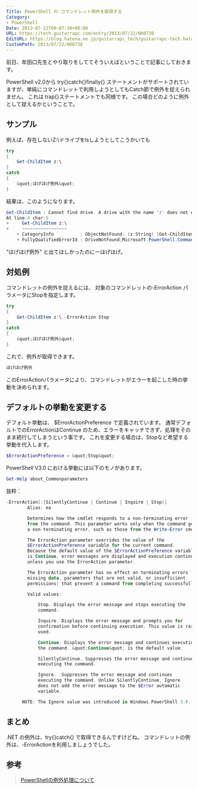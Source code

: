 ```yaml
---
Title: PowerShell の コマンドレット例外を取得する
Category:
- PowerShell
Date: 2013-07-22T00:07:38+09:00
URL: https://tech.guitarrapc.com/entry/2013/07/22/000738
EditURL: https://blog.hatena.ne.jp/guitarrapc_tech/guitarrapc-tech.hatenablog.com/atom/entry/11696248318757675853
CustomPath: 2013/07/22/000738
---
```


前日、牟田口先生とやり取りをしててそういえばということで記事にしておきます。

PowerShell v2.0から try{}catch{}finally{} ステートメントがサポートされていますが、単純にコマンドレットで利用しようとしてもCatch節で例外を捉えられません。
これは trap{}ステートメントでも同様です。
この場合どのように例外として捉えるかということで。



## サンプル
例えば、存在しないZ:\ドライブをlsしようとしてこうかいても
```ps1
try
{
	Get-ChildItem z:\
}
catch
{
	&quot;ほげほげ例外&quot;
}
```


結果は、このようになります。
```ps1
Get-ChildItem : Cannot find drive. A drive with the name 'z' does not exist.
At line:4 char:5
+     Get-ChildItem z:\
+     ~~~~~~~~~~~~~~~~~
	+ CategoryInfo          : ObjectNotFound: (z:String) [Get-ChildItem], DriveNotFoundException
	+ FullyQualifiedErrorId : DriveNotFound,Microsoft.PowerShell.Commands.GetChildItemCommand
```


"ほげほげ例外" と出てほしかったのにーほげほげ。

## 対処例
コマンドレットの例外を捉えるには、 対象のコマンドレットの-ErrorAction パラメータにStopを指定します。
```ps1
try
{
	Get-ChildItem z:\ -ErrorAction Stop
}
catch
{
	&quot;ほげほげ例外&quot;
}
```


これで、例外が取得できます。
```ps1
ほげほげ例外
```


このErrorActionパラメータにより、コマンドレットがエラーを起こした時の挙動を決められます。

## デフォルトの挙動を変更する
デフォルト挙動は、 $ErrorActionPreference で定義されています。
通常デフォルトでのErrorActionはContinue のため、エラーをキャッチできず、処理をそのまま続行してしまうという事です。
これを変更する場合は、Stopなど希望する挙動を代入します。
```ps1
$ErrorActionPreference = &quot;Stop&quot;
```


PowerShell V3.0 における挙動には以下のモノがあります。
```ps1
Get-Help about_Commonparameters
```


抜粋：
```ps1
-ErrorAction[:{SilentlyContinue | Continue | Inquire | Stop)]
		Alias: ea

		Determines how the cmdlet responds to a non-terminating error
		from the command. This parameter works only when the command generates
		a non-terminating error, such as those from the Write-Error cmdlet.

		The ErrorAction parameter overrides the value of the
		$ErrorActionPreference variable for the current command.
		Because the default value of the $ErrorActionPreference variable
		is Continue, error messages are displayed and execution continues
		unless you use the ErrorAction parameter.

		The ErrorAction parameter has no effect on terminating errors (such as
		missing data, parameters that are not valid, or insufficient
		permissions) that prevent a command from completing successfully.

		Valid values:

			Stop. Displays the error message and stops executing the
			command.

			Inquire. Displays the error message and prompts you for
			confirmation before continuing execution. This value is rarely
			used.

			Continue. Displays the error message and continues executing
			the command. &quot;Continue&quot; is the default value.

			SilentlyContinue. Suppresses the error message and continues
			executing the command.

			Ignore.  Suppresses the error message and continues
			executing the command. Unlike SilentlyContinue, Ignore
			does not add the error message to the $Error automatic
			variable.

	  NOTE: The Ignore value was introduced in Windows PowerShell 3.0.
```


## まとめ
.NET の例外は、try{}catch{} で取得できるんですけどね。
コマンドレットの例外は、-ErrorActionを利用しましょうでした。

## 参考
<blockquote><a href="http://social.technet.microsoft.com/Forums/ja-JP/6fa69292-7725-4108-abc0-8c87b3b95bd0/powershell" target="_blank">PowerShellの例外処理について</a></blockquote>
